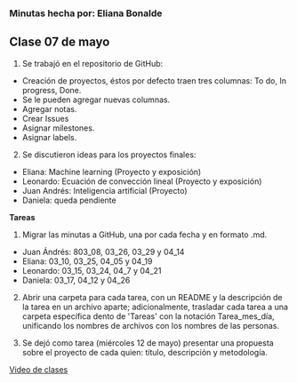 ### Minutas hecha por: Eliana Bonalde 

## Clase 07 de mayo

1. Se trabajó en el repositorio de GitHub:
- Creación de proyectos, éstos por defecto traen tres columnas: To do, In progress, Done.
- Se le pueden agregar nuevas columnas.
- Agregar notas.
- Crear Issues
- Asignar milestones.
- Asignar labels.

2. Se discutieron ideas para los proyectos finales:
- Eliana: Machine learning (Proyecto y exposición)
- Leonardo: Ecuación de convección lineal (Proyecto y exposición)
- Juan Andrés: Inteligencia artificial (Proyecto)
- Daniela: queda pendiente


**Tareas**

1. Migrar las minutas a GitHub, una por cada fecha y en formato .md.
- Juan Ándrés: 803_08, 03_26, 03_29 y 04_14
- Eliana: 03_10, 03_25, 04_05 y 04_19
- Leonardo: 03_15, 03_24, 04_7 y 04_21
- Daniela: 03_17, 04_12 y 04_26

2. Abrir una carpeta para cada tarea, con un README y la descripción de la tarea en un archivo aparte; adicionalmente, trasladar cada tarea a una carpeta específica dento de 'Tareas' con la notación Tarea_mes_día, unificando los nombres de archivos con los nombres de las personas. 

3. Se dejó como tarea (miércoles 12 de mayo) presentar una propuesta sobre el proyecto de cada quien: título, descripción y metodología. 

[Video de clases](https://drive.google.com/drive/folders/1FCTBD_4vxoI2t-5Ry9smReu3VkSFLQKX)

